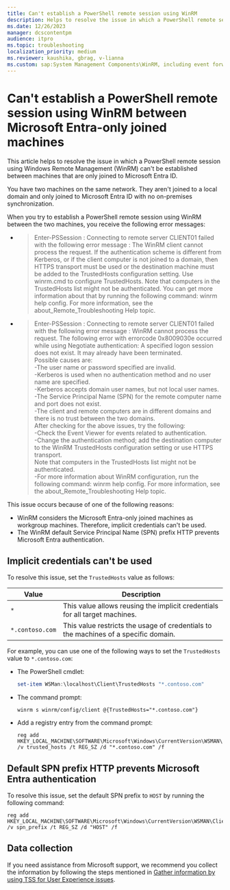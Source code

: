 ```yaml
---
title: Can't establish a PowerShell remote session using WinRM
description: Helps to resolve the issue in which a PowerShell remote session using Windows Remote Management (WinRM) can't be established between machines that are joined to Microsoft Entra-only.
ms.date: 12/26/2023
manager: dcscontentpm
audience: itpro
ms.topic: troubleshooting
localization_priority: medium
ms.reviewer: kaushika, gbrag, v-lianna
ms.custom: sap:System Management Components\WinRM, including event forwarding and collections, csstroubleshoot
---
```

# Can't establish a PowerShell remote session using WinRM between Microsoft Entra-only joined machines

This article helps to resolve the issue in which a PowerShell remote session using Windows Remote Management (WinRM) can't be established between machines that are only joined to Microsoft Entra ID.

You have two machines on the same network. They aren't joined to a local domain and only joined to Microsoft Entra ID with no on-premises synchronization.

When you try to establish a PowerShell remote session using WinRM between the two machines, you receive the following error messages:

- > Enter-PSSession : Connecting to remote server CLIENT01 failed with the following error message : The WinRM client cannot process the request. If the authentication scheme is different from Kerberos, or if the client computer is not joined to a domain, then HTTPS transport must be used or the destination machine must be added to the TrustedHosts configuration setting. Use winrm.cmd to configure TrustedHosts. Note that computers in the TrustedHosts list might not be authenticated. You can get more information about that by running the following command: winrm help config. For more information, see the about_Remote_Troubleshooting Help topic.

- > Enter-PSSession : Connecting to remote server CLIENT01 failed with the following error message : WinRM cannot process the request. The following error with errorcode 0x8009030e occurred while using Negotiate authentication: A specified logon session does not exist. It may already have been terminated.  
    Possible causes are:  
     -The user name or password specified are invalid.  
     -Kerberos is used when no authentication method and no user name are specified.  
     -Kerberos accepts domain user names, but not local user names.  
     -The Service Principal Name (SPN) for the remote computer name and port does not exist.  
     -The client and remote computers are in different domains and there is no trust between the two domains.  
    After checking for the above issues, try the following:  
    -Check the Event Viewer for events related to authentication.  
    -Change the authentication method; add the destination computer to the WinRM TrustedHosts configuration setting or use HTTPS transport.  
    Note that computers in the TrustedHosts list might not be authenticated.  
    -For more information about WinRM configuration, run the following command: winrm help config. For more
    information, see the about_Remote_Troubleshooting Help topic.

This issue occurs because of one of the following reasons:

- WinRM considers the Microsoft Entra-only joined machines as workgroup machines. Therefore, implicit credentials can't be used.
- The WinRM default Service Principal Name (SPN) prefix HTTP prevents Microsoft Entra authentication.

## Implicit credentials can't be used

To resolve this issue, set the `TrustedHosts` value as follows:

|Value  |Description  |
|---------|---------|
|`*`     |This value allows reusing the implicit credentials for all target machines.         |
|`*.contoso.com`     |This value restricts the usage of credentials to the machines of a specific domain.         |

For example, you can use one of the following ways to set the `TrustedHosts` value to `*.contoso.com`:

- The PowerShell cmdlet:

    ```powershell
    set-item WSMan:\localhost\Client\TrustedHosts "*.contoso.com"
    ```

- The command prompt:

    ```console
    winrm s winrm/config/client @{TrustedHosts="*.contoso.com"}
    ```

- Add a registry entry from the command prompt:

    ```console
    reg add HKEY_LOCAL_MACHINE\SOFTWARE\Microsoft\Windows\CurrentVersion\WSMAN\Client /v trusted_hosts /t REG_SZ /d "*.contoso.com" /f
    ```

<a name='default-spn-prefix-http-prevents-azure-ad-authentication'></a>

## Default SPN prefix HTTP prevents Microsoft Entra authentication

To resolve this issue, set the default SPN prefix to `HOST` by running the following command:

```console
reg add HKEY_LOCAL_MACHINE\SOFTWARE\Microsoft\Windows\CurrentVersion\WSMAN\Client /v spn_prefix /t REG_SZ /d "HOST" /f
```

## Data collection

If you need assistance from Microsoft support, we recommend you collect the information by following the steps mentioned in [Gather information by using TSS for User Experience issues](../windows-troubleshooters/gather-information-using-tss-user-experience.md#powershell).
